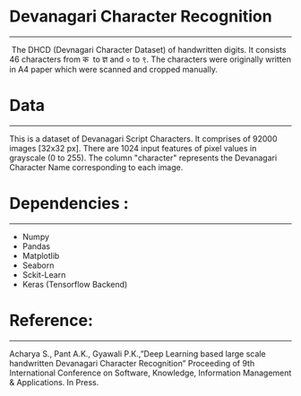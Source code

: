 <h1><strong>Devanagari Character Recognition</strong></h1>
<hr />
<p>&nbsp;The DHCD (Devnagari Character Dataset) of handwritten digits. It consists 46 characters from क &nbsp;to&nbsp;ज्ञ and&nbsp;० to ९.&nbsp;The characters were&nbsp;originally written in A4 paper which were scanned and cropped manually.</p>
<h1>Data</h1>
<hr />
<p>This is a dataset of Devanagari Script Characters. It comprises of 92000 images [32x32 px].&nbsp;There are 1024 input features of pixel values in grayscale (0 to 255). The column "character" represents the Devanagari Character Name corresponding to each image.</p>
<h1>Dependencies :</h1>
<hr />
<ul>
<li>Numpy</li>
<li>Pandas</li>
<li>Matplotlib</li>
<li>Seaborn</li>
<li>Sckit-Learn</li>
<li>Keras (Tensorflow Backend)</li>
</ul>
<h1><strong>Reference:</strong></h1>
<hr />
<p>Acharya S., Pant A.K., Gyawali P.K.,&rdquo;Deep Learning based large scale handwritten Devanagari Character Recognition&rdquo; Proceeding of 9th International Conference on Software, Knowledge, Information Management &amp; Applications. In Press.</p>
